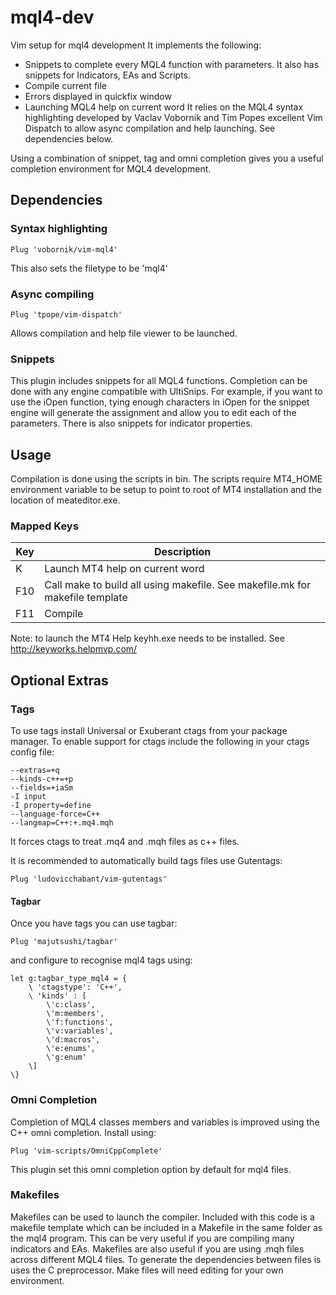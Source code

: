 # mql4-dev
Vim setup for mql4 development
It implements the following:
- Snippets to complete every MQL4 function with parameters. It also has snippets for Indicators, EAs and Scripts.
- Compile current file
- Errors displayed in quickfix window
- Launching MQL4 help on current word
It relies on the MQL4 syntax highlighting developed by Vaclav Vobornik and Tim Popes excellent Vim Dispatch to allow async compilation and help launching. See dependencies below.

Using a combination of snippet, tag and omni completion gives you a useful completion environment for MQL4 development.

## Dependencies

### Syntax highlighting
```
Plug 'vobornik/vim-mql4'
```
This also sets the filetype to be 'mql4'

### Async compiling
```
Plug 'tpope/vim-dispatch'
```
Allows compilation and help file viewer to be launched.

### Snippets
This plugin includes snippets for all MQL4 functions. Completion can be done with any engine compatible with UltiSnips.
For example, if you want to use the iOpen function, tying enough characters in iOpen for the snippet engine will generate the assignment and allow you to edit each of the parameters. There is also snippets for indicator properties.

## Usage

Compilation is done using the scripts in bin. The scripts require MT4_HOME environment variable to be setup to point to root of MT4 installation and the location of meateditor.exe.

### Mapped Keys

| Key | Description |
|-----|-------------|
|K    |Launch MT4 help on current word|
|F10|Call make to build all using makefile. See makefile.mk for makefile template|
|F11|Compile|

Note: to launch the MT4 Help keyhh.exe needs to be installed. See http://keyworks.helpmvp.com/

## Optional Extras
### Tags
To use tags install Universal or Exuberant ctags from your package manager.
To enable support for ctags include the following in your ctags config file:

```
--extras=+q
--kinds-c++=+p 
--fields=+iaSm
-I input
-I property=define
--language-force=C++
--langmap=C++:+.mq4.mqh
```

It forces ctags to treat .mq4 and .mqh files as c++ files.

It is recommended to automatically build tags files use Gutentags:
```
Plug 'ludovicchabant/vim-gutentags'
```

#### Tagbar
Once you have tags you can use tagbar:
```
Plug 'majutsushi/tagbar'
```
and configure to recognise mql4 tags using:

```vim
let g:tagbar_type_mql4 = {
    \ 'ctagstype': 'C++',
    \ 'kinds' : [
        \'c:class',
        \'m:members',
        \'f:functions',
        \'v:variables',
        \'d:macros',
        \'e:enums',
        \'g:enum'
    \]
\}
```
### Omni Completion
Completion of MQL4 classes members and variables is improved using the C++ omni completion. 
Install using:
```
Plug 'vim-scripts/OmniCppComplete'
```
This plugin set this omni completion option by default for mql4 files.

### Makefiles
Makefiles can be used to launch the compiler. Included with this code is a makefile template which can be included in a Makefile in the same folder as the mql4 program. This can be very useful if you are compiling many indicators and EAs.
Makefiles are also useful if you are using .mqh files across different MQL4 files. To generate the dependencies between files is uses the C preprocessor.
Make files will need editing for your own environment.
